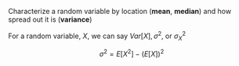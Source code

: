 Characterize a random variable by location (**mean**, **median**) and how spread out it is (**variance**)

For a random variable, $X$, we can say $Var[X], \sigma^2$, or $\sigma^{2}_{X}$

$$\sigma^2=E[X^2]-(E[X])^2$$
